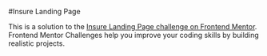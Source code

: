 #Insure Landing Page 

This is a solution to the [Insure Landing Page challenge on Frontend Mentor](https://www.frontendmentor.io/challenges/insure-landing-page-uTU68JV8). Frontend Mentor Challenges help you improve your coding skills by building realistic projects.
